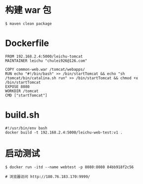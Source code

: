 # 构建 war 包
```shell
$ maven clean package
```

# Dockerfile
```shell
FROM 192.168.2.4:5000/leichu-tomcat
MAINTAINER leichu "chulei926@126.com"

COPY common-web.war /tomcat/webapps/
RUN echo "#!/bin/bash" >> /bin/startTomcat && echo "sh /tomcat/bin/catalina.sh run" >> /bin/startTomcat && chmod +x /bin/startTomcat
EXPOSE 8080
WORKDIR /tomcat
CMD ["startTomcat"]

```

# build.sh
```shell
#!/usr/bin/env bash
docker build -t 192.168.2.4:5000/leichu-web-test:v1 .
```

# 启动测试
```shell
$ docker run -itd --name webtest -p 8080:8080 84bb918f2c56

# 浏览器访问 http://180.76.183.170:9999/
```


